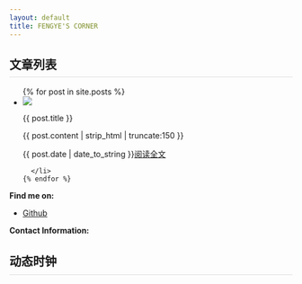 ```yaml
---
layout: default
title: FENGYE'S CORNER
---
```

<div class="contentBox col-xs-12 col-sm-9  col-md-8 ">
<h2 style="border-bottom: 1px solid #ddd; padding-bottom:8px;">文章列表</h2>
  <ul class="posts">
    {% for post in site.posts %}
      <li class="clearfix">
      <div class="leftD">
        <img src="{{post.leftImg}}"/>
      </div>
      <div class="rightD">
        <p class="title">{{ post.title }}</p>
    <div class="post-content-preview">
          {{ post.content | strip_html | truncate:150 }}
      </div>
      <p class="post-meta" style="font-size:14px;">
      <!-- <span>{{ post.date | date_to_string }}</span> --><!--  &raquo; -->
          <!-- Posted by {% if post.author %}{{ post.author }}{% else %}{{ site.title }}{% endif %} -->
        <span>{{ post.date | date_to_string }}</span><span class="FullText"><a href="{{ post.url }}">阅读全文</a></span>
      </p>
      </div>

      </li>
    {% endfor %}
  </ul>

<!-- {% highlight console %}
$ git clone ...
{% endhighlight %}
{% highlight ruby %}
put hello
{% endhighlight %} -->
<p><b>Find me on:</b></p>
<ul>
<li><a href="https://github.com/fengye12">Github</a></li>
</ul>
<p><b>Contact Information:</b></p>
<!-- <blockquote>
欢迎所有朋友加我微信：zjs123zjs1234
</blockquote> -->
</div>
<div class="hidden-xs col-sm-3  col-md-4">
  <h2 style="border-bottom: 1px solid #ddd;padding-bottom:10px;">动态时钟</h2>
<div class="clock" style="text-align:cenetr;">
  <canvas id="clock" width="120px" height="120px"  style="margin:20px auto">
      <script>
        var dom = document.getElementById('clock');
          var ctx = dom.getContext('2d');
          var width = ctx.canvas.width;
          var height = ctx.canvas.height;
           var r = width/2;
           var rem = width/200;
           function drawBackground(){
              ctx.save();
              ctx.translate(r, r);//把圆心定位到正方形的中心
              ctx.beginPath();//创建一个起始路径
              ctx.lineWidth = 10*rem;
              ctx.arc(0,0,r-ctx.lineWidth/2,0,2*Math.PI,false);
              ctx.stroke();//绘制路径

              var hourNumbers = [3,4,5,6,7,8,9,10,11,12,1,2,3]
              ctx.font = 18*rem+'px Arial';//字体样式
              ctx.textAlign = "center";//水平居中
              ctx.textBaseline = 'middle';//垂直居中
              hourNumbers.forEach(function(number,i){
                var rad = i*2*Math.PI/12;
                var x = Math.cos(rad) * (r-30*rem);
                var y = Math.sin(rad) * (r-30*rem);
                ctx.fillText(number, x, y)//文字填充
              });
              for(var i = 0;i < 60; i++){
                  var rad = i*2*Math.PI/60;
                  var x = Math.cos(rad) * (r-18*rem);
                  var y = Math.sin(rad) * (r-18*rem);
                  ctx.beginPath();//再画要再创建一个起始路径
                  if(i % 5 === 0 ){
                      ctx.fillStyle = '#000';
                      ctx.arc(x,y,2*rem,0,2*Math.PI,false);
                  }else{
                  ctx.fillStyle = '#ccc';
                   ctx.arc(x,y,2*rem,0,2*Math.PI,false);
                   }
                   ctx.fill(); //填充小圆
          }
      }
      function drawHour(hour,minute){
          ctx.save();//保存画小时之前的画布状态
          ctx.beginPath();
          var rad = 2*Math.PI /12 *hour;
          var mrad = 2*Math.PI /12/60 *minute;
           ctx.rotate(rad+mrad);
          ctx.lineWidth = 6*rem;
          ctx.lineCap = 'round';
          ctx.moveTo(0, 10*rem);
          ctx.lineTo(0, -r/2);
          ctx.stroke();
          ctx.restore();//画完之后返回到画小时之前的画布状态
  }
      function drawMinute(minute){
          ctx.save();
          ctx.beginPath();
          var rad = 2*Math.PI /60 *minute;
          ctx.rotate(rad);
          ctx.lineWidth = 3*rem;
          ctx.lineCap = 'round';//设置或返回线条的结束端点样式
          ctx.moveTo(0, 10*rem);//起始点改变
          ctx.lineTo(0, -r+30*rem);//画线条
          ctx.stroke();
          ctx.restore();
  }
      function drawSecond(second){
          ctx.save();
          ctx.beginPath();
          ctx.fillStyle = 'red'
          var rad = 2*Math.PI /60 *second;
          ctx.rotate(rad);
          ctx.lineWidth = 2*rem;
          ctx.lineCap = 'round';//设置或返回线条的结束端点样式
          ctx.moveTo(-2*rem, 20*rem);//起始点改变
          ctx.lineTo(2*rem,20*rem);
          ctx.lineTo(1,-r+18*rem);
          ctx.lineTo(-1,-r+18*rem);
          ctx.fill();
          ctx.restore();
  }
  function darwC(){
      ctx.beginPath();
      ctx.fillStyle = '#fff';
      ctx.arc(0,0,3*rem,0,2*Math.PI,false);
      ctx.fill();

  }
  function draw(){
      ctx.clearRect(0, 0, width, height)
          var now=new Date();
          var hour=now.getHours();
          var minute=now.getMinutes();
          var second=now.getSeconds();
          drawBackground();
          drawHour(hour,minute);
          drawMinute(minute);
          drawSecond(second);
          darwC();
          ctx.restore();
  }
  draw();
  setInterval(draw, 1000)
      </script>
</div>
</div>
